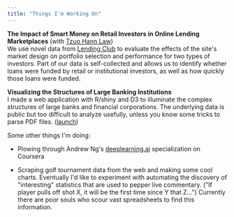 ```yaml
---
title: "Things I'm Working On"
---
```



**The Impact of Smart Money on Retail Investors in Online Lending Marketplaces** (with [Tzuo Hann Law](http://www.tzuohann.com))  
We use novel data from [Lending Club](https://en.wikipedia.org/wiki/Lending_Club) to evaluate the effects of the site's market design on portfolio selection and performance for two types of investors. Part of our data is self-collected and allows us to identify whether loans were funded by retail or institutional investors, as well as how quickly those loans were funded.

**Visualizing the Structures of Large Banking Institutions**  
I made a web application with R/shiny and D3 to illuminate the complex structures of large banks and financial corporations. The underlying data is public but too difficult to analyze usefully, unless you know some tricks to parse PDF files. ([launch](https://sirallen.shinyapps.io/nicStructure))


Some other things I'm doing:

* Plowing through Andrew Ng's [deeplearning.ai](https://www.deeplearning.ai) specialization on Coursera

* Scraping golf tournament data from the web and making some cool charts. Eventually I'd like to experiment with automating the discovery of "interesting" statistics that are used to pepper live commentary. ("If player pulls off shot X, it will be the first time since Y that Z...") Currently there are poor souls who scour vast spreadsheets to find this information.
